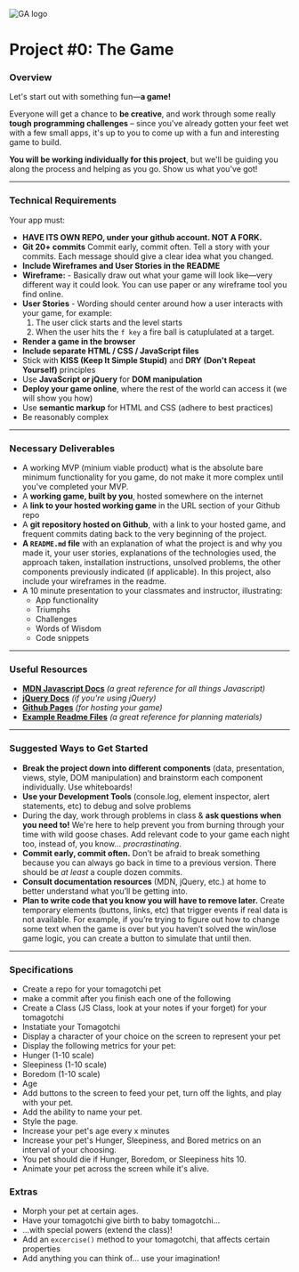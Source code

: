 ![GA logo](https://ga-dash.s3.amazonaws.com/production/assets/logo-9f88ae6c9c3871690e33280fcf557f33.png)
# Project #0: The Game

### Overview

Let's start out with something fun—**a game!**

Everyone will get a chance to **be creative**, and work through some really **tough programming challenges** – since you've already gotten your feet wet with a few small apps, it's up to you to come up with a fun and interesting game to build.

**You will be working individually for this project**, but we'll be guiding you along the process and helping as you go. Show us what you've got!


---

### Technical Requirements

Your app must:
* **HAVE ITS OWN REPO, under your github account. NOT A FORK.**
* **Git 20+ commits** Commit early, commit often. Tell a story with your commits. Each message should give a clear idea what you changed.
* **Include Wireframes and User Stories in the README** 
* **Wireframe:** - Basically draw out what your game will look like—very different way it could look. You can use paper or any wireframe tool you find online.
* **User Stories** - Wording should center around how a user interacts with your game, for example:
    1.  The user click starts and the level starts
    2.  When the user hits the ```f key``` a fire ball is catuplulated at a target. 
* **Render a game in the browser**
* **Include separate HTML / CSS / JavaScript files**
* Stick with **KISS (Keep It Simple Stupid)** and **DRY (Don't Repeat Yourself)** principles
* Use **JavaScript or jQuery** for **DOM manipulation**
* **Deploy your game online**, where the rest of the world can access it (we will show you how)
* Use **semantic markup** for HTML and CSS (adhere to best practices)
* Be reasonably complex

---

### Necessary Deliverables

* A working MVP (minium viable product) what is the absolute bare minimum functionality for you game, do not make it more complex until you've completed your MVP.
* A **working game, built by you**, hosted somewhere on the internet
* A **link to your hosted working game** in the URL section of your Github repo
* A **git repository hosted on Github**, with a link to your hosted game, and frequent commits dating back to the very beginning of the project.
* **A ``README.md`` file** with an explanation of what the project is and why you made it, your user stories, explanations of the technologies used, the approach taken, installation instructions, unsolved problems, the other components previously indicated (if applicable).  In this project, also include your wireframes in the readme. 
* A 10 minute presentation to your classmates and instructor, illustrating:
    * App functionality
    * Triumphs
    * Challenges
    * Words of Wisdom
    * Code snippets

---

### Useful Resources

* **[MDN Javascript Docs](https://developer.mozilla.org/en-US/docs/Web/JavaScript)** _(a great reference for all things  Javascript)_
* **[jQuery Docs](http://api.jquery.com)** _(if you're using jQuery)_
* **[Github Pages](https://pages.github.com)** _(for hosting your game)_
* **[Example Readme Files](https://git.generalassemb.ly/wc-seir-1207/Project_Planning_Examples)** _(a great reference for planning materials)_

---

### Suggested Ways to Get Started

* **Break the project down into different components** (data, presentation, views, style, DOM manipulation) and brainstorm each component individually. Use whiteboards!
* **Use your Development Tools** (console.log, element inspector, alert statements, etc) to debug and solve problems
* During the day, work through problems in class & **ask questions when you need to!** We're here to help prevent you from burning through your time with wild goose chases. Add relevant code to your game each night too, instead of, you know... _procrastinating_.
* **Commit early, commit often.** Don’t be afraid to break something because you can always go back in time to a previous version. There should be _at least_ a couple dozen commits. 
* **Consult documentation resources** (MDN, jQuery, etc.) at home to better understand what you’ll be getting into.
* **Plan to write code that you know you will have to remove later.** Create temporary elements (buttons, links, etc) that trigger events if real data is not available. For example, if you’re trying to figure out how to change some text when the game is over but you haven’t solved the win/lose game logic, you can create a button to simulate that until then.

---

### Specifications
  
* Create a repo for your tomagotchi pet
* make a commit after you finish each one of the following
* Create a Class (JS Class, look at your notes if your forget) for your tomagotchi
* Instatiate your Tomagotchi
* Display a character of your choice on the screen to represent your pet
* Display the following metrics for your pet: 
 * Hunger (1-10 scale)
 * Sleepiness (1-10 scale)
 * Boredom (1-10 scale)
 * Age
* Add buttons to the screen to feed your pet, turn off the lights, and play with your pet.
* Add the ability to name your pet.
* Style the page.
* Increase your pet's age every x minutes
* Increase your pet's Hunger, Sleepiness, and Bored metrics on an interval of your choosing.
* You pet should die if Hunger, Boredom, or Sleepiness hits 10.
* Animate your pet across the screen while it's alive.

### Extras
* Morph your pet at certain ages.
* Have your tomagotchi give birth to baby tomagotchi...
* ...with special powers (extend the class)!
* Add an `excercise()` method to your tomagotchi, that affects certain properties
* Add anything you can think of... use your imagination!

